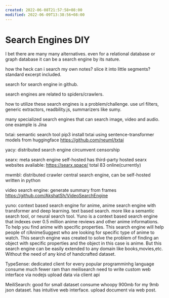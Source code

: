 ```yaml
---
created: 2022-06-08T21:57:58+08:00
modified: 2022-06-09T13:38:56+08:00
---
```


# Search Engines DIY

I bet there are many many alternatives. even for a relational database or graph database it can be a search engine by its nature.

how the heck can i search my own notes? slice it into little segments? standard excerpt included.

search for search engine in github.

search engines are related to spiders/crawlers.

how to utilize these search engines is a problem/challenge. use url filters, generic extractors, readbility.js, summarizers like sumy.

many specialized search engines that can search image, video and audio. one example is Jina

txtai:
semantic search tool
pip3 install txtai
using sentence-transformer models from huggingface
https://github.com/neuml/txtai

yacy:
distributed search engine circumvent censorship

searx:
meta search engine self-hosted
has third-party hosted searx websites avaliable:
https://searx.space/ total 83 online(currently)

mwmbl:
distributed crawler central search engine, can be self-hosted
written in python

video search engine:
generate summary from frames
https://github.com/AkshatSh/VideoSearchEngine

yuno:
context based search engine for anime, anime search engine with transformer and deep learning. text based search. more like a semantic search tool, or neural search tool.
Yuno is a context based search engine that indexes over 0.5 million anime reviews and other anime informations. To help you find anime with specific properties. This search engine will help people of r/AnimeSuggest who are looking for specific type of anime to watch.
This search engine was created to solve the problem of finding an object with specific properties and the object in this case is anime. But this search engine can be easily extended to any domain like books,movies,etc. Without the need of any kind of handcrafted dataset.

TypeSense:
dedicated client for every popular programminhg language
consume much fewer ram than meilisearch
need to write custom web interface via nodejs
upload data via client api

MeiliSearch:
good for small dataset
consume whoopy 900mb for my 9mb json dataset.
has intuitive web interface.
upload document via web post.
